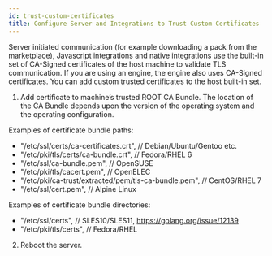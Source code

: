 ```yaml
---
id: trust-custom-certificates
title: Configure Server and Integrations to Trust Custom Certificates
---
```


Server initiated communication (for example downloading a pack from the marketplace), Javascript integrations and native integrations use the built-in set of CA-Signed certificates of the host machine to validate TLS communication. If you are using an engine, the engine also uses CA-Signed certificates. You can add custom trusted certificates to the host built-in set.
 
1. Add certificate to machine’s trusted ROOT CA Bundle. The location of the CA Bundle depends upon the version of the operating system and the operating configuration.

Examples of certificate bundle paths:
- "/etc/ssl/certs/ca-certificates.crt", // Debian/Ubuntu/Gentoo etc.
- "/etc/pki/tls/certs/ca-bundle.crt", // Fedora/RHEL 6
- "/etc/ssl/ca-bundle.pem", // OpenSUSE
- "/etc/pki/tls/cacert.pem", // OpenELEC
- "/etc/pki/ca-trust/extracted/pem/tls-ca-bundle.pem", // CentOS/RHEL 7
- "/etc/ssl/cert.pem", // Alpine Linux

Examples of certificate bundle directories:
- "/etc/ssl/certs", // SLES10/SLES11, https://golang.org/issue/12139
- "/etc/pki/tls/certs", // Fedora/RHEL

2. Reboot the server.
